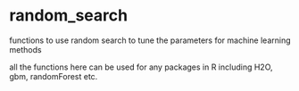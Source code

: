 # random_search
functions to use random search to tune the parameters for machine learning methods

all the functions here can be used for any packages in R 
including H2O, gbm, randomForest etc. 

